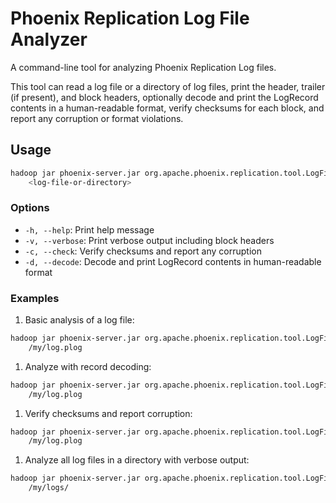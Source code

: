 <!--
Licensed to the Apache Software Foundation (ASF) under one or more
contributor license agreements.  See the NOTICE file distributed with
this work for additional information regarding copyright ownership.
The ASF licenses this file to You under the Apache License, Version 2.0
(the "License"); you may not use this file except in compliance with
the License.  You may obtain a copy of the License at

http://www.apache.org/licenses/LICENSE-2.0

Unless required by applicable law or agreed to in writing, software
distributed under the License is distributed on an "AS IS" BASIS,
WITHOUT WARRANTIES OR CONDITIONS OF ANY KIND, either express or implied.
See the License for the specific language governing permissions and
limitations under the License.
-->

# Phoenix Replication Log File Analyzer

A command-line tool for analyzing Phoenix Replication Log files.

This tool can read a log file or a directory of log files, print the header, trailer (if present),
and block headers, optionally decode and print the LogRecord contents in a human-readable format,
verify checksums for each block, and report any corruption or format violations.

## Usage

```bash
hadoop jar phoenix-server.jar org.apache.phoenix.replication.tool.LogFileAnalyzer [options] \
    <log-file-or-directory>
```

### Options

- `-h, --help`: Print help message
- `-v, --verbose`: Print verbose output including block headers
- `-c, --check`: Verify checksums and report any corruption
- `-d, --decode`: Decode and print LogRecord contents in human-readable format

### Examples

1. Basic analysis of a log file:

```bash
hadoop jar phoenix-server.jar org.apache.phoenix.replication.tool.LogFileAnalyzer \
    /my/log.plog
```

1. Analyze with record decoding:

```bash
hadoop jar phoenix-server.jar org.apache.phoenix.replication.tool.LogFileAnalyzer -d \
    /my/log.plog
```

1. Verify checksums and report corruption:

```bash
hadoop jar phoenix-server.jar org.apache.phoenix.replication.tool.LogFileAnalyzer -c \
    /my/log.plog
```

1. Analyze all log files in a directory with verbose output:

```bash
hadoop jar phoenix-server.jar org.apache.phoenix.replication.tool.LogFileAnalyzer -v \
    /my/logs/
```

